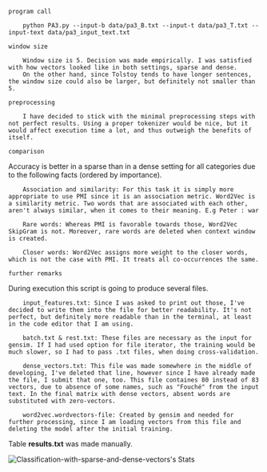 `program call`

        python PA3.py --input-b data/pa3_B.txt --input-t data/pa3_T.txt --input-text data/pa3_input_text.txt


`window size`

        Window size is 5. Decision was made empirically. I was satisfied with how vectors looked like in both settings, sparse and dense. 
        On the other hand, since Tolstoy tends to have longer sentences, the window size could also be larger, but definitely not smaller than 5.

`preprocessing`

        I have decided to stick with the minimal preprocessing steps with not perfect results. Using a proper tokenizer would be nice, but it would affect execution time a lot, and thus outweigh the benefits of itself.

`comparison`

Accuracy is better in a sparse than in a dense setting for all categories due to the following facts (ordered by importance).

        Association and similarity: For this task it is simply more appropriate to use PMI since it is an association metric. Word2Vec is a similarity metric. Two words that are associated with each other, aren't always similar, when it comes to their meaning. E.g Peter : war

        Rare words: Whereas PMI is favorable towards those, Word2Vec SkipGram is not. Moreover, rare words are deleted when context window is created.

        Closer words: Word2Vec assigns more weight to the closer words, which is not the case with PMI. It treats all co-occurrences the same.

        

`further remarks`

During execution this script is going to produce several files.

        input_features.txt: Since I was asked to print out those, I've decided to write them into the file for better readability. It's not perfect, but definitely more readable than in the terminal, at least in the code editor that I am using.

        batch.txt & rest.txt: These files are necessary as the input for gensim. If I had used option for file iterator, the training would be much slower, so I had to pass .txt files, when doing cross-validation.

        dense_vectors.txt: This file was made somewhere in the middle of developing, I've deleted that line, however since I have already made the file, I submit that one, too. This file containes 80 instead of 83 vectors, due to absence of some names, such as "Fouché" from the input text. In the final matrix with dense vectors, absent words are substituted with zero-vectors.

        word2vec.wordvectors-file: Created by gensim and needed for further processing, since I am loading vectors from this file and deleting the model after the initial training.

Table **results.txt** was made manually.

![Classification-with-sparse-and-dense-vectors's Stats](https://github-readme-stats.vercel.app/api/top-langs/?username=nneva&theme=blue-green)







